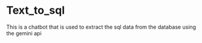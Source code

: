 # Text_to_sql
This is a chatbot that is used to extract the sql data from the database using the gemini api
